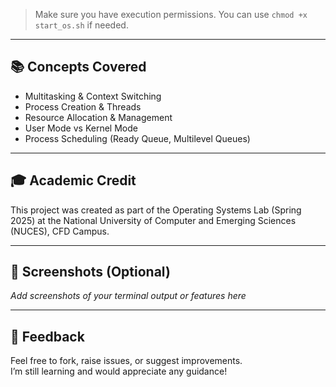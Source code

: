 > Make sure you have execution permissions. You can use `chmod +x start_os.sh` if needed.

---

## 📚 Concepts Covered

- Multitasking & Context Switching  
- Process Creation & Threads  
- Resource Allocation & Management  
- User Mode vs Kernel Mode  
- Process Scheduling (Ready Queue, Multilevel Queues)

---

## 🎓 Academic Credit

This project was created as part of the Operating Systems Lab (Spring 2025) at the National University of Computer and Emerging Sciences (NUCES), CFD Campus.

---

## 📸 Screenshots (Optional)

*Add screenshots of your terminal output or features here*

---

## 📩 Feedback

Feel free to fork, raise issues, or suggest improvements.  
I’m still learning and would appreciate any guidance!

